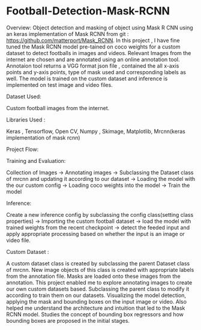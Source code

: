 # Football-Detection-Mask-RCNN

Overview:
Object detection and masking of object using Mask R CNN using an keras implementation of Mask RCNN from git : https://github.com/matterport/Mask_RCNN. In this project , I have fine tuned the Mask RCNN model pre-tained on coco weights for a custom dataset to detect footballs in images and videos. Relevant Images from the internet are chosen and are annotated using an online annotation tool. Annotaion tool returns a VGG format json file , contained the all x-axis points and y-axis points, type of mask used and corresponding labels as well. The model is trained on the custom dataset and inference is implemented on test image and video files.

Dataset Used:

Custom football images from the internet.

Libraries Used :

Keras , Tensorflow, Open CV, Numpy , Skimage, Matplotlib, Mrcnn(keras implementation of mask rcnn)

Project Flow:

Training and Evaluation:

Collection of Images -> Annotating images -> Subclassing the Dataset class of mrcnn and updating it according to our dataset -> Loading the model with the our custom config -> Loading coco weights into the model -> Train the model

Inference: 

Create a new inference config by subclassing the config class(setting class properties) -> Importing the custom football dataset -> load the model with trained weights from the recent checkpoint -> detect the feeded input and apply appropriate processing based on whether the input is an image or video file.

Custom Dataset :

A custom dataset class is created by subclassing the parent Dataset class of mrcnn. New image objects of this class is created with appropriate labels from the annotation file. Masks are loaded onto these images from the annotation.
This project enabled me to explore annotating images to create our own custom datasets based. Subclassing the parent class to modify it according to train them on our datasets. Visualizing the model detection, applying the mask and bounding boxes on the input image or video. Also helped me understand the architecture and intuition that led to the Mask RCNN model. Studies the concept of bounding box regressors and how bounding boxes are proposed in the initial stages.


